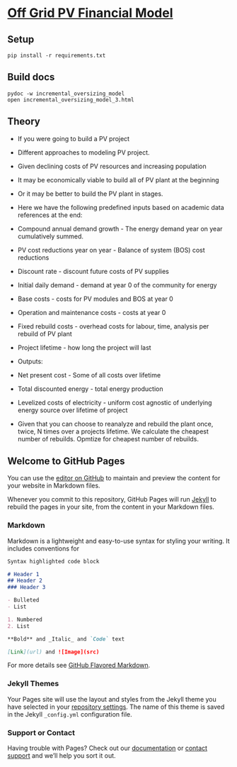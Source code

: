 # [Off Grid PV Financial Model](https://hamishbeath.github.io/off-grid-energy)

## Setup

	pip install -r requirements.txt

## Build docs

	pydoc -w incremental_oversizing_model
	open incremental_oversizing_model_3.html

## Theory

- If you were going to build a PV project
- Different approaches to modeling PV project.
- Given declining costs of PV resources and increasing population
- It may be economically viable to build all of PV plant at the beginning
- Or it may be better to build the PV plant in stages.
- Here we have the following predefined inputs based on academic data references at the end:

- Compound annual demand growth - The energy demand year on year cumulatively summed.
- PV cost reductions year on year - Balance of system (BOS) cost reductions
- Discount rate - discount future costs of PV supplies
- Initial daily demand - demand at year 0 of the community for energy
- Base costs - costs for PV modules and BOS at year 0
- Operation and maintenance costs - costs at year 0
- Fixed rebuild costs - overhead costs for labour, time, analysis per rebuild of PV plant
- Project lifetime - how long the project will last

- Outputs:

- Net present cost - Some of all costs over lifetime
- Total discounted energy - total energy production
- Levelized costs of electricity - uniform cost agnostic of underlying energy source over lifetime of project
- Given that you can choose to reanalyze and rebuild the plant once, twice, N times over a projects lifetime. We calculate the cheapest number of rebuilds. Opmtize for cheapest number of rebuilds.


## Welcome to GitHub Pages

You can use the [editor on GitHub](https://github.com/hamishbeath/off-grid-energy/edit/master/README.md) to maintain and preview the content for your website in Markdown files.

Whenever you commit to this repository, GitHub Pages will run [Jekyll](https://jekyllrb.com/) to rebuild the pages in your site, from the content in your Markdown files.

### Markdown

Markdown is a lightweight and easy-to-use syntax for styling your writing. It includes conventions for

```markdown
Syntax highlighted code block

# Header 1
## Header 2
### Header 3

- Bulleted
- List

1. Numbered
2. List

**Bold** and _Italic_ and `Code` text

[Link](url) and ![Image](src)
```

For more details see [GitHub Flavored Markdown](https://guides.github.com/features/mastering-markdown/).

### Jekyll Themes

Your Pages site will use the layout and styles from the Jekyll theme you have selected in your [repository settings](https://github.com/hamishbeath/off-grid-energy/settings). The name of this theme is saved in the Jekyll `_config.yml` configuration file.

### Support or Contact

Having trouble with Pages? Check out our [documentation](https://help.github.com/categories/github-pages-basics/) or [contact support](https://github.com/contact) and we’ll help you sort it out.
